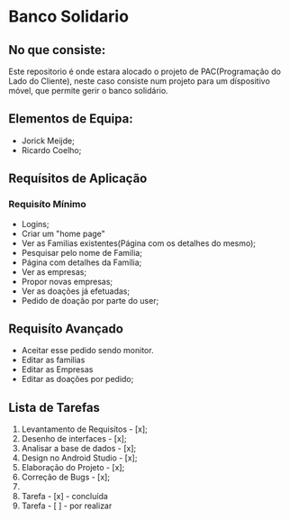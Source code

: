 # Banco Solidario

## No que consiste:
Este repositorio é onde estara alocado o projeto de PAC(Programação do Lado do Cliente), neste caso consiste num projeto para um díspositivo móvel, que permite gerir o banco solidário.

## Elementos de Equipa:
* Jorick Meijde;
* Ricardo Coelho;

## Requísitos de Aplicação
### Requisíto Mínimo
* Logins;
* Criar um "home page"
* Ver as Familias existentes(Página com os detalhes do mesmo);
* Pesquisar pelo nome de Familia;
* Página com detalhes da Família;
* Ver as empresas;
* Propor novas empresas;
* Ver as doações já efetuadas;
* Pedido de doação por parte do user;

## Requisíto Avançado
* Aceitar esse pedido sendo monitor.
* Editar as familias
* Editar as Empresas
* Editar as doações por pedido;

## Lista de Tarefas
1. Levantamento de Requisítos - [x];
2. Desenho de interfaces - [x];
3. Analisar a base de dados - [x];
4. Design no Android Studio - [x];
5. Elaboração do Projeto - [x];
6. Correção de Bugs - [x];
7. 
8. Tarefa - [x] - concluída
9. Tarefa - [ ] - por realizar
